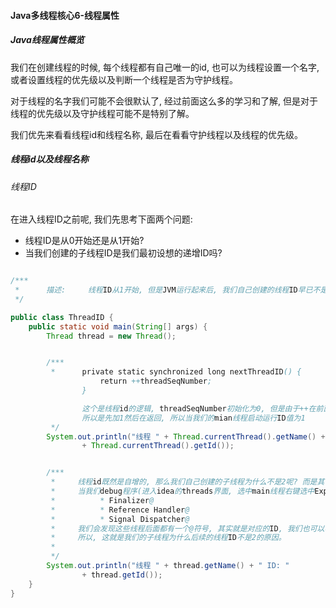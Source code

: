 #### Java多线程核心6-线程属性

##### Java线程属性概览
我们在创建线程的时候, 每个线程都有自己唯一的id, 也可以为线程设置一个名字, 或者设置线程的优先级以及判断一个线程是否为守护线程。

对于线程的名字我们可能不会很默认了, 经过前面这么多的学习和了解, 但是对于线程的优先级以及守护线程可能不是特别了解。

我们优先来看看线程id和线程名称, 最后在看看守护线程以及线程的优先级。

##### 线程id以及线程名称

###### 线程ID
在进入线程ID之前呢, 我们先思考下面两个问题:
  * 线程ID是从0开始还是从1开始?
  * 当我们创建的子线程ID是我们最初设想的递增ID吗?


```java

/***
 *      描述:     线程ID从1开始, 但是JVM运行起来后, 我们自己创建的线程ID早已不是2
 */

public class ThreadID {
    public static void main(String[] args) {
        Thread thread = new Thread();


        /***
         *      private static synchronized long nextThreadID() {
                    return ++threadSeqNumber;
                }

                这个是线程id的逻辑, threadSeqNumber初始化为0, 但是由于++在前面
                所以是先加1然后在返回, 所以当我们的mian线程启动运行ID值为1
         */
        System.out.println("线程 " + Thread.currentThread().getName() + " ID: "
                + Thread.currentThread().getId());


        /***
         *     线程id既然是自增的, 那么我们自己创建的子线程为什么不是2呢? 而是其它的数值了呢?
         *     当我们debug程序(进入idea的threads界面, 选中main线程右键选中Export Threads), 会发现在启动子线程之前JVM就已经启动了其它线程了
         *          * Finalizer@
         *          * Reference Handler@
         *          * Signal Dispatcher@
         *     我们会发现这些线程后面都有一个@符号, 其实就是对应的ID, 我们也可以看到main@1信息
         *     所以, 这就是我们的子线程为什么后续的线程ID不是2的原因。
         *
         */
        System.out.println("线程 " + thread.getName() + " ID: "
                + thread.getId());
    }
}
```
